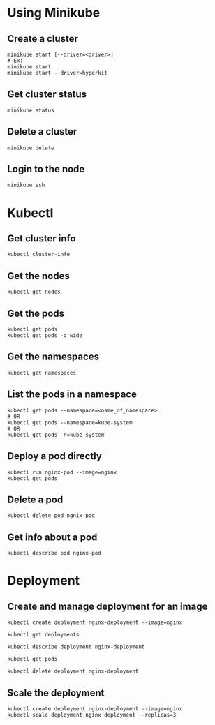 # Using Minikube

## Create a cluster
```shell
minikube start [--driver=<driver>]
# Ex:
minikube start
minikube start --driver=hyperkit
```

## Get cluster status
```shell
minikube status
```

## Delete a cluster
```shell
minikube delete
```

## Login to the node
```shell
minikube ssh
```

# Kubectl
## Get cluster info
```shell
kubectl cluster-info
```

## Get the nodes
```shell
kubectl get nodes
```

## Get the pods
```shell
kubectl get pods
kubectl get pods -o wide
```

## Get the namespaces
```shell
kubectl get namespaces
```

## List the pods in a namespace
```shell
kubectl get pods --namespace=<name_of_namespace>
# OR
kubectl get pods --namespace=kube-system
# OR
kubectl get pods -n=kube-system
```

## Deploy a pod directly
```shell
kubectl run nginx-pod --image=nginx
kubectl get pods
```

## Delete a pod
```shell
kubectl delete pod ngnix-pod
```

## Get info about a pod
```shell
kubectl describe pod nginx-pod
```

# Deployment

## Create and manage deployment for an image
```shell
kubectl create deployment nginx-deployment --image=nginx

kubectl get deployments

kubectl describe deployment nginx-deployment

kubectl get pods

kubectl delete deployment nginx-deployment
```

## Scale the deployment
```shell
kubectl create deployment nginx-deployment --image=nginx
kubectl scale deployment nginx-deployment --replicas=3
```

